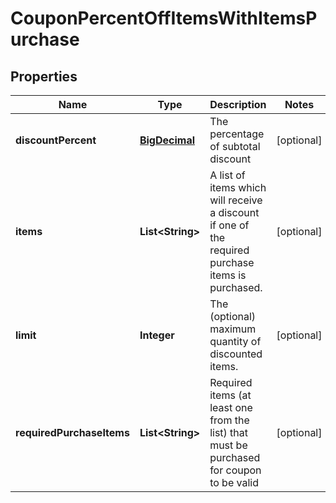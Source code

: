 
# CouponPercentOffItemsWithItemsPurchase

## Properties
Name | Type | Description | Notes
------------ | ------------- | ------------- | -------------
**discountPercent** | [**BigDecimal**](BigDecimal.md) | The percentage of subtotal discount |  [optional]
**items** | **List&lt;String&gt;** | A list of items which will receive a discount if one of the required purchase items is purchased. |  [optional]
**limit** | **Integer** | The (optional) maximum quantity of discounted items. |  [optional]
**requiredPurchaseItems** | **List&lt;String&gt;** | Required items (at least one from the list) that must be purchased for coupon to be valid |  [optional]



